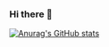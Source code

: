### Hi there 👋
[![Anurag's GitHub stats](https://github-readme-stats.vercel.app/api?username=AchekSlime)](https://github.com/anuraghazra/github-readme-stats)



<!--
**AchekSlime/AchekSlime** is a ✨ _special_ ✨ repository because its `README.md` (this file) appears on your GitHub profile.

Here are some ideas to get you started:

- 🔭 I’m currently working on ...
- 🌱 I’m currently learning ...
- 👯 I’m looking to collaborate on ...
- 🤔 I’m looking for help with ...
- 💬 Ask me about ...
- 📫 How to reach me: ...
- 😄 Pronouns: ...
- ⚡ Fun fact: ...
-->
